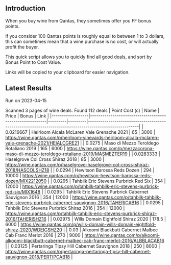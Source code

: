 ## Introduction

When you buy wine from Qantas, they sometimes offer you FF bonus points. 

If you consider 100 Qantas points is roughly equal to between 1 to 3 dollars, this can sometimes mean that a wine purchase is no cost, or will actually profit the buyer.

This quick script allows you to quickly find all good deals, and sort by Bonus Point to Cost Value.

Links will be copied to your clipboard for easier navigation.

## Latest Results

Run on 2023-04-15

Scanned 3 pages of wine deals.
Found 112 deals
|   Point Cost (c) | Name                                                    |   Price |   Bonus | Link                                                                                                  |
|------------------|---------------------------------------------------------|---------|---------|-------------------------------------------------------------------------------------------------------|
|        0.0216667 | Heirloom Alcala McLaren Vale Grenache 2021              |    65   |    3000 | https://wine.qantas.com/p/heirloom-vineyards-heirloom-alcala-mclaren-vale-grenache-2021/HEIALCGRE21   |
|        0.0275    | Maso di Mezzo Teroldego Rotaliano 2019                  |   165   |    6000 | https://wine.qantas.com/p/mezzacorona-maso-di-mezzo-teroldego-rotaliano-2019/MASMEZTER19              |
|        0.0283333 | Haselgrove Col Cross Shiraz 2018                        |    85   |    3000 | https://wine.qantas.com/p/haselgrove-haselgrove-col-cross-shiraz-2018/HASCOLSHZ18                     |
|        0.0294    | Hewitson Barossa Reds Dozen                             |   294   |   10000 | https://wine.qantas.com/p/hewitson-hewitson-barossa-reds-dozen/MIX2212050                             |
|        0.0295    | Tahbilk Eric Stevens Purbrick Red Six                   |   354   |   12000 | https://wine.qantas.com/p/tahbilk-tahbilk-eric-stevens-purbrick-red-six/MIX1648                       |
|        0.0295    | Tahbilk Eric Stevens Purbrick Cabernet Sauvignon 2016   |   354   |   12000 | https://wine.qantas.com/p/tahbilk-tahbilk-eric-stevens-purbrick-cabernet-sauvignon-2016/TAHERICAB16   |
|        0.0295    | Tahbilk Eric Stevens Purbrick Shiraz 2016               |   354   |   12000 | https://wine.qantas.com/p/tahbilk-tahbilk-eric-stevens-purbrick-shiraz-2016/TAHERISHZ16               |
|        0.02975   | Wills Domain Eightfold Shiraz 2020                      |   178.5 |    6000 | https://wine.qantas.com/p/wills-domain-wills-domain-eightfold-shiraz-2020/WDEIGSHZ20                  |
|        0.03      | Alkoomi Blackbutt Cabernet Malbec Cab Franc Merlot 2016 |   270   |    9000 | https://wine.qantas.com/p/alkoomi-alkoomi-blackbutt-cabernet-malbec-cab-franc-merlot-2016/ALBBLACAB16 |
|        0.03125   | Pertaringa Tipsy Hill Cabernet Sauvignon 2018           |   250   |    8000 | https://wine.qantas.com/p/pertaringa-pertaringa-tipsy-hill-cabernet-sauvignon-2018/PERTIPCAB18        |

